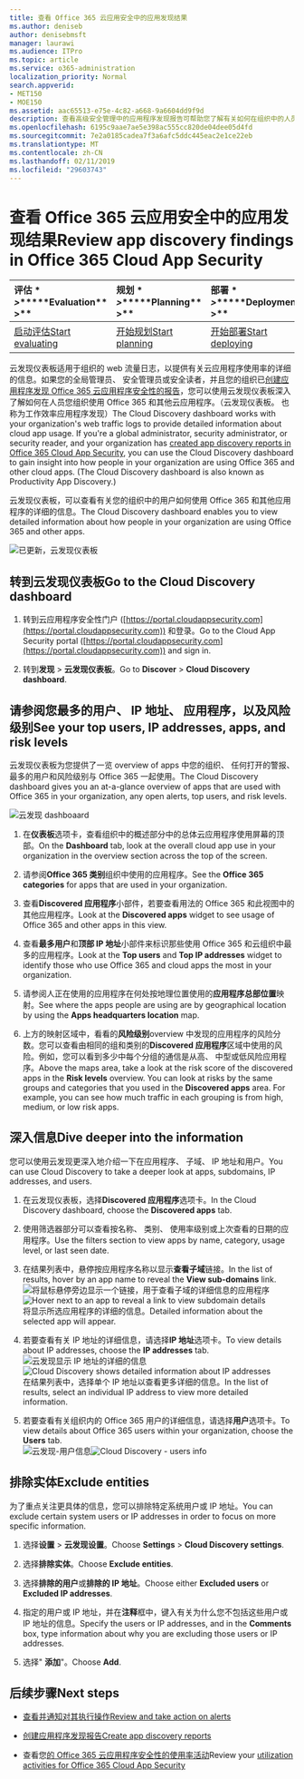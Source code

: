 ```yaml
---
title: 查看 Office 365 云应用安全中的应用发现结果
ms.author: deniseb
author: denisebmsft
manager: laurawi
ms.audience: ITPro
ms.topic: article
ms.service: o365-administration
localization_priority: Normal
search.appverid:
- MET150
- MOE150
ms.assetid: aac65513-e75e-4c82-a668-9a6604dd9f9d
description: 查看高级安全管理中的应用程序发现报告可帮助您了解有关如何在组织中的人员使用云应用程序的详细信息。您已创建应用程序发现报告使用从防火墙和代理日志文件后，查看应用程序发现仪表板中的结果。
ms.openlocfilehash: 6195c9aae7ae5e398ac555cc820de04dee05d4fd
ms.sourcegitcommit: 7e2a0185cadea7f3a6afc5ddc445eac2e1ce22eb
ms.translationtype: MT
ms.contentlocale: zh-CN
ms.lasthandoff: 02/11/2019
ms.locfileid: "29603743"
---
```

# <a name="review-app-discovery-findings-in-office-365-cloud-app-security"></a><span data-ttu-id="79705-104">查看 Office 365 云应用安全中的应用发现结果</span><span class="sxs-lookup"><span data-stu-id="79705-104">Review app discovery findings in Office 365 Cloud App Security</span></span>
  
|<span data-ttu-id="79705-105">评估 \* *\>*\*</span><span class="sxs-lookup"><span data-stu-id="79705-105">\*\*\*\*Evaluation\*\* \>\*\*</span></span>|<span data-ttu-id="79705-106">规划 \* *\>*\*</span><span class="sxs-lookup"><span data-stu-id="79705-106">\*\*\*\*Planning\*\* \>\*\*</span></span>|<span data-ttu-id="79705-107">部署 \* *\>*\*</span><span class="sxs-lookup"><span data-stu-id="79705-107">\*\*\*\*Deployment\*\* \>\*\*</span></span>|<span data-ttu-id="79705-108">使用率 \*\*\*</span><span class="sxs-lookup"><span data-stu-id="79705-108">\*\*\*\*Utilization\*\*\*\*</span></span>|
|:-----|:-----|:-----|:-----|
|[<span data-ttu-id="79705-109">启动评估</span><span class="sxs-lookup"><span data-stu-id="79705-109">Start evaluating</span></span>](office-365-cas-overview.md) <br/> |[<span data-ttu-id="79705-110">开始规划</span><span class="sxs-lookup"><span data-stu-id="79705-110">Start planning</span></span>](get-ready-for-office-365-cas.md) <br/> |[<span data-ttu-id="79705-111">开始部署</span><span class="sxs-lookup"><span data-stu-id="79705-111">Start deploying</span></span>](turn-on-office-365-cas.md) <br/> |<span data-ttu-id="79705-112">在这里 ！</span><span class="sxs-lookup"><span data-stu-id="79705-112">You are here!</span></span>  <br/> [<span data-ttu-id="79705-113">后续步骤</span><span class="sxs-lookup"><span data-stu-id="79705-113">Next steps</span></span>](#next-steps) <br/> |
   
<span data-ttu-id="79705-p102">云发现仪表板适用于组织的 web 流量日志，以提供有关云应用程序使用率的详细的信息。如果您的全局管理员、 安全管理员或安全读者，并且您的组织已[创建应用程序发现 Office 365 云应用程序安全性的报告](create-app-discovery-reports-in-ocas.md)，您可以使用云发现仪表板深入了解如何在人员您组织使用 Office 365 和其他云应用程序。（云发现仪表板。 也称为工作效率应用程序发现）</span><span class="sxs-lookup"><span data-stu-id="79705-p102">The Cloud Discovery dashboard works with your organization's web traffic logs to provide detailed information about cloud app usage. If you're a global administrator, security administrator, or security reader, and your organization has [created app discovery reports in Office 365 Cloud App Security](create-app-discovery-reports-in-ocas.md), you can use the Cloud Discovery dashboard to gain insight into how people in your organization are using Office 365 and other cloud apps. (The Cloud Discovery dashboard is also known as Productivity App Discovery.)</span></span>
  
 <span data-ttu-id="79705-117">云发现仪表板，可以查看有关您的组织中的用户如何使用 Office 365 和其他应用程序的详细的信息。</span><span class="sxs-lookup"><span data-stu-id="79705-117">The Cloud Discovery dashboard enables you to view detailed information about how people in your organization are using Office 365 and other apps.</span></span> 
  
![已更新，云发现仪表板](media/12712681-c0b3-4cb3-b7fd-2cf2ad4e825f.png)
     
## <a name="go-to-the-cloud-discovery-dashboard"></a><span data-ttu-id="79705-119">转到云发现仪表板</span><span class="sxs-lookup"><span data-stu-id="79705-119">Go to the Cloud Discovery dashboard</span></span>

1. <span data-ttu-id="79705-120">转到云应用程序安全性门户 ([https://portal.cloudappsecurity.com](https://portal.cloudappsecurity.com)) 和登录。</span><span class="sxs-lookup"><span data-stu-id="79705-120">Go to the Cloud App Security portal ([https://portal.cloudappsecurity.com](https://portal.cloudappsecurity.com)) and sign in.</span></span>
    
2. <span data-ttu-id="79705-121">转到**发现** \> **云发现仪表板**。</span><span class="sxs-lookup"><span data-stu-id="79705-121">Go to **Discover** \> **Cloud Discovery dashboard**.</span></span>
    
## <a name="see-your-top-users-ip-addresses-apps-and-risk-levels"></a><span data-ttu-id="79705-122">请参阅您最多的用户、 IP 地址、 应用程序，以及风险级别</span><span class="sxs-lookup"><span data-stu-id="79705-122">See your top users, IP addresses, apps, and risk levels</span></span>

<span data-ttu-id="79705-123">云发现仪表板为您提供了一览 overview of apps 中您的组织、 任何打开的警报、 最多的用户和风险级别与 Office 365 一起使用。</span><span class="sxs-lookup"><span data-stu-id="79705-123">The Cloud Discovery dashboard gives you an at-a-glance overview of apps that are used with Office 365 in your organization, any open alerts, top users, and risk levels.</span></span>
  
![云发现 dashboaard](media/06696946-fbdf-4781-b5b8-2ac074fcb2a1.png)
  
1. <span data-ttu-id="79705-125">在**仪表板**选项卡，查看组织中的概述部分中的总体云应用程序使用屏幕的顶部。</span><span class="sxs-lookup"><span data-stu-id="79705-125">On the **Dashboard** tab, look at the overall cloud app use in your organization in the overview section across the top of the screen.</span></span> 
    
2. <span data-ttu-id="79705-126">请参阅**Office 365 类别**组织中使用的应用程序。</span><span class="sxs-lookup"><span data-stu-id="79705-126">See the **Office 365 categories** for apps that are used in your organization.</span></span> 
    
3. <span data-ttu-id="79705-127">查看**Discovered 应用程序**小部件，若要查看用法的 Office 365 和此视图中的其他应用程序。</span><span class="sxs-lookup"><span data-stu-id="79705-127">Look at the **Discovered apps** widget to see usage of Office 365 and other apps in this view.</span></span> 
    
4. <span data-ttu-id="79705-128">查看**最多用户**和**顶部 IP 地址**小部件来标识那些使用 Office 365 和云组织中最多的应用程序。</span><span class="sxs-lookup"><span data-stu-id="79705-128">Look at the **Top users** and **Top IP addresses** widget to identify those who use Office 365 and cloud apps the most in your organization.</span></span> 
    
5. <span data-ttu-id="79705-129">请参阅人正在使用的应用程序在何处按地理位置使用的**应用程序总部位置**映射。</span><span class="sxs-lookup"><span data-stu-id="79705-129">See where the apps people are using are by geographical location by using the **Apps headquarters location** map.</span></span> 
    
6. <span data-ttu-id="79705-p103">上方的映射区域中，看看的**风险级别**overview 中发现的应用程序的风险分数。您可以查看由相同的组和类别的**Discovered 应用程序**区域中使用的风险。例如，您可以看到多少中每个分组的通信是从高、 中型或低风险应用程序。</span><span class="sxs-lookup"><span data-stu-id="79705-p103">Above the maps area, take a look at the risk score of the discovered apps in the **Risk levels** overview. You can look at risks by the same groups and categories that you used in the **Discovered apps** area. For example, you can see how much traffic in each grouping is from high, medium, or low risk apps.</span></span> 
    
## <a name="dive-deeper-into-the-information"></a><span data-ttu-id="79705-133">深入信息</span><span class="sxs-lookup"><span data-stu-id="79705-133">Dive deeper into the information</span></span>

<span data-ttu-id="79705-134">您可以使用云发现更深入地介绍一下在应用程序、 子域、 IP 地址和用户。</span><span class="sxs-lookup"><span data-stu-id="79705-134">You can use Cloud Discovery to take a deeper look at apps, subdomains, IP addresses, and users.</span></span>
  
1. <span data-ttu-id="79705-135">在云发现仪表板，选择**Discovered 应用程序**选项卡。</span><span class="sxs-lookup"><span data-stu-id="79705-135">In the Cloud Discovery dashboard, choose the **Discovered apps** tab.</span></span> 
    
2. <span data-ttu-id="79705-136">使用筛选器部分可以查看按名称、 类别、 使用率级别或上次查看的日期的应用程序。</span><span class="sxs-lookup"><span data-stu-id="79705-136">Use the filters section to view apps by name, category, usage level, or last seen date.</span></span>
    
3. <span data-ttu-id="79705-137">在结果列表中，悬停按应用程序名称以显示**查看子域**链接。</span><span class="sxs-lookup"><span data-stu-id="79705-137">In the list of results, hover by an app name to reveal the **View sub-domains** link.</span></span><br/> <span data-ttu-id="79705-138">![将鼠标悬停旁边显示一个链接，用于查看子域的详细信息的应用程序](media/4a212215-8a2c-46fd-9ef9-89e4064658a6.png)</span><span class="sxs-lookup"><span data-stu-id="79705-138">![Hover next to an app to reveal a link to view subdomain details](media/4a212215-8a2c-46fd-9ef9-89e4064658a6.png)</span></span><br/><span data-ttu-id="79705-139">将显示所选应用程序的详细的信息。</span><span class="sxs-lookup"><span data-stu-id="79705-139">Detailed information about the selected app will appear.</span></span>
    
4. <span data-ttu-id="79705-140">若要查看有关 IP 地址的详细信息，请选择**IP 地址**选项卡。</span><span class="sxs-lookup"><span data-stu-id="79705-140">To view details about IP addresses, choose the **IP addresses** tab.</span></span><br/><span data-ttu-id="79705-141">![云发现显示 IP 地址的详细的信息](media/0c742bf6-da9e-4d22-8656-a27a5007d5d5.png)</span><span class="sxs-lookup"><span data-stu-id="79705-141">![Cloud Discovery shows detailed information about IP addresses](media/0c742bf6-da9e-4d22-8656-a27a5007d5d5.png)</span></span><br/><span data-ttu-id="79705-142">在结果列表中，选择单个 IP 地址以查看更多详细的信息。</span><span class="sxs-lookup"><span data-stu-id="79705-142">In the list of results, select an individual IP address to view more detailed information.</span></span>
    
5. <span data-ttu-id="79705-143">若要查看有关组织内的 Office 365 用户的详细信息，请选择**用户**选项卡。</span><span class="sxs-lookup"><span data-stu-id="79705-143">To view details about Office 365 users within your organization, choose the **Users** tab.</span></span><br/><span data-ttu-id="79705-144">![云发现-用户信息](media/2d9c2d85-01e6-4057-8020-d9a68f26bbac.png)</span><span class="sxs-lookup"><span data-stu-id="79705-144">![Cloud Discovery - users info](media/2d9c2d85-01e6-4057-8020-d9a68f26bbac.png)</span></span>
  
## <a name="exclude-entities"></a><span data-ttu-id="79705-145">排除实体</span><span class="sxs-lookup"><span data-stu-id="79705-145">Exclude entities</span></span>

<span data-ttu-id="79705-146">为了重点关注更具体的信息，您可以排除特定系统用户或 IP 地址。</span><span class="sxs-lookup"><span data-stu-id="79705-146">You can exclude certain system users or IP addresses in order to focus on more specific information.</span></span>
  
1. <span data-ttu-id="79705-147">选择**设置** \> **云发现设置**。</span><span class="sxs-lookup"><span data-stu-id="79705-147">Choose **Settings** \> **Cloud Discovery settings**.</span></span>
    
2. <span data-ttu-id="79705-148">选择**排除实体**。</span><span class="sxs-lookup"><span data-stu-id="79705-148">Choose **Exclude entities**.</span></span>
    
3. <span data-ttu-id="79705-149">选择**排除的用户**或**排除的 IP 地址**。</span><span class="sxs-lookup"><span data-stu-id="79705-149">Choose either **Excluded users** or **Excluded IP addresses**.</span></span>
    
4. <span data-ttu-id="79705-150">指定的用户或 IP 地址，并在**注释**框中，键入有关为什么您不包括这些用户或 IP 地址的信息。</span><span class="sxs-lookup"><span data-stu-id="79705-150">Specify the users or IP addresses, and in the **Comments** box, type information about why you are excluding those users or IP addresses.</span></span> 
    
5. <span data-ttu-id="79705-151">选择" **添加**"。</span><span class="sxs-lookup"><span data-stu-id="79705-151">Choose **Add**.</span></span>
    
## <a name="next-steps"></a><span data-ttu-id="79705-152">后续步骤</span><span class="sxs-lookup"><span data-stu-id="79705-152">Next steps</span></span>

- [<span data-ttu-id="79705-153">查看并通知对其执行操作</span><span class="sxs-lookup"><span data-stu-id="79705-153">Review and take action on alerts</span></span>](review-office-365-cas-alerts.md)
    
- [<span data-ttu-id="79705-154">创建应用程序发现报告</span><span class="sxs-lookup"><span data-stu-id="79705-154">Create app discovery reports</span></span>](create-app-discovery-reports-in-ocas.md)
    
- <span data-ttu-id="79705-155">查看您[的 Office 365 云应用程序安全性的使用率活动](utilization-activities-for-ocas.md)</span><span class="sxs-lookup"><span data-stu-id="79705-155">Review your [utilization activities for Office 365 Cloud App Security](utilization-activities-for-ocas.md)</span></span>
    

